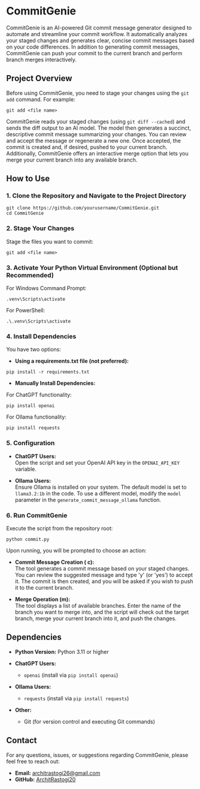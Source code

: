 # CommitGenie

CommitGenie is an AI-powered Git commit message generator designed to automate and streamline your commit workflow. It automatically analyzes your staged changes and generates clear, concise commit messages based on your code differences. In addition to generating commit messages, CommitGenie can push your commit to the current branch and perform branch merges interactively.

## Project Overview

Before using CommitGenie, you need to stage your changes using the `git add` command. For example:

```
git add <file name>
```

CommitGenie reads your staged changes (using `git diff --cached`) and sends the diff output to an AI model. The model then generates a succinct, descriptive commit message summarizing your changes. You can review and accept the message or regenerate a new one. Once accepted, the commit is created and, if desired, pushed to your current branch. Additionally, CommitGenie offers an interactive merge option that lets you merge your current branch into any available branch.

## How to Use

### 1. Clone the Repository and Navigate to the Project Directory

```
git clone https://github.com/yourusername/CommitGenie.git
cd CommitGenie
```

### 2. Stage Your Changes

Stage the files you want to commit:

```
git add <file name>
```

### 3. Activate Your Python Virtual Environment (Optional but Recommended)

For Windows Command Prompt:

```
.venv\Scripts\activate
```

For PowerShell:

```
.\.venv\Scripts\activate
```

### 4. Install Dependencies

You have two options:

- **Using a requirements.txt file (not preferred):**

```
pip install -r requirements.txt
```

- **Manually Install Dependencies:**

For ChatGPT functionality:

```
pip install openai
```

For Ollama functionality:

```
pip install requests
```

### 5. Configuration

- **ChatGPT Users:**  
  Open the script and set your OpenAI API key in the `OPENAI_API_KEY` variable.

- **Ollama Users:**  
  Ensure Ollama is installed on your system. The default model is set to `llama3.2:1b` in the code. To use a different model, modify the `model` parameter in the `generate_commit_message_ollama` function.

### 6. Run CommitGenie

Execute the script from the repository root:

```
python commit.py
```

Upon running, you will be prompted to choose an action:

- **Commit Message Creation ( c):**  
  The tool generates a commit message based on your staged changes. You can review the suggested message and type 'y' (or 'yes') to accept it. The commit is then created, and you will be asked if you wish to push it to the current branch.

- **Merge Operation (m):**  
  The tool displays a list of available branches. Enter the name of the branch you want to merge into, and the script will check out the target branch, merge your current branch into it, and push the changes.

## Dependencies

- **Python Version:** Python 3.11 or higher

- **ChatGPT Users:**  
  - `openai` (install via `pip install openai`)

- **Ollama Users:**  
  - `requests` (install via `pip install requests`)

- **Other:**  
  - Git (for version control and executing Git commands)

## Contact

For any questions, issues, or suggestions regarding CommitGenie, please feel free to reach out:

- **Email:** architrastogi26@gmail.com
- **GitHub:** [ArchitRastogi20](https://github.com/ArchitRastogi20)